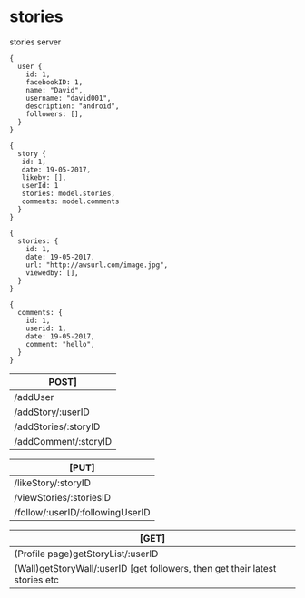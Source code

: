 # stories
stories server

```
{
  user {
    id: 1,
    facebookID: 1,
    name: "David",
    username: "david001",
    description: "android",
    followers: [],
  }
}

{
  story {
   id: 1,
   date: 19-05-2017,
   likeby: [],
   userId: 1
   stories: model.stories,
   comments: model.comments
  }
}

{
  stories: {
    id: 1,
    date: 19-05-2017,
    url: "http://awsurl.com/image.jpg",
    viewedby: [],
  }
}

{
  comments: {
    id: 1,
    userid: 1,
    date: 19-05-2017,
    comment: "hello",
  }
}
```


  | POST]      |
| ------------- |
|  /addUser             |
|  /addStory/:userID    |
| /addStories/:storyID  |
|   /addComment/:storyID|
 
 
  
|   [PUT]     |
| ------------- |
|  /likeStory/:storyID          |
| /viewStories/:storiesID  |
|  /follow/:userID/:followingUserID  |
 
 
|     [GET]   |
| ------------- |
|     (Profile page)getStoryList/:userID    |
|       (Wall)getStoryWall/:userID [get followers, then get their latest stories etc  |



